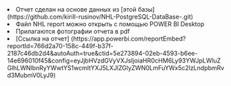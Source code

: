 <li> Отчет сделан на основе данных из [этой базы] (https://github.com/kirill-rusinov/NHL-PostgreSQL-DataBase-.git)  
<li> Файл NHL report можно открыть с помощью POWER BI Desktop  
<li> Прилагаются фотографии отчета в pdf  
<li> [Ссылка на отчет] (https://app.powerbi.com/reportEmbed?reportId=766d2a70-158c-449f-b37f-2187c46db2d4&autoAuth=true&ctid=5e273894-02eb-4593-b6ee-14e696010f45&config=eyJjbHVzdGVyVXJsIjoiaHR0cHM6Ly93YWJpLWluZGlhLWNlbnRyYWwtYS1wcmltYXJ5LXJlZGlyZWN0LmFuYWx5c2lzLndpbmRvd3MubmV0LyJ9)

